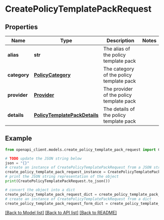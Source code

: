 # CreatePolicyTemplatePackRequest


## Properties

Name | Type | Description | Notes
------------ | ------------- | ------------- | -------------
**alias** | **str** | The alias of the policy template pack | 
**category** | [**PolicyCategory**](PolicyCategory.md) | The category of the policy template pack | 
**provider** | [**Provider**](Provider.md) | The provider of the policy template pack | 
**details** | [**PolicyTemplatePackDetails**](PolicyTemplatePackDetails.md) | The details of the policy template pack | 

## Example

```python
from openapi_client.models.create_policy_template_pack_request import CreatePolicyTemplatePackRequest

# TODO update the JSON string below
json = "{}"
# create an instance of CreatePolicyTemplatePackRequest from a JSON string
create_policy_template_pack_request_instance = CreatePolicyTemplatePackRequest.from_json(json)
# print the JSON string representation of the object
print(CreatePolicyTemplatePackRequest.to_json())

# convert the object into a dict
create_policy_template_pack_request_dict = create_policy_template_pack_request_instance.to_dict()
# create an instance of CreatePolicyTemplatePackRequest from a dict
create_policy_template_pack_request_form_dict = create_policy_template_pack_request.from_dict(create_policy_template_pack_request_dict)
```
[[Back to Model list]](../README.md#documentation-for-models) [[Back to API list]](../README.md#documentation-for-api-endpoints) [[Back to README]](../README.md)


